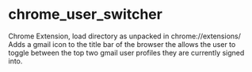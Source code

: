# chrome_user_switcher
Chrome Extension, load directory as unpacked in chrome://extensions/
Adds a gmail icon to the title bar of the browser the allows the user to toggle between the top two gmail user profiles they are currently signed into.
